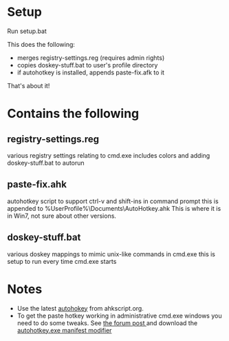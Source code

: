 
# Setup

Run setup.bat

This does the following:

* merges registry-settings.reg (requires admin rights)
* copies doskey-stuff.bat to user's profile directory
* if autohotkey is installed, appends paste-fix.afk to it

That's about it!

# Contains the following

## registry-settings.reg

various registry settings relating to cmd.exe
includes colors and adding doskey-stuff.bat to autorun

## paste-fix.ahk

autohotkey script to support ctrl-v and shift-ins in command prompt
this is appended to %UserProfile%\Documents\AutoHotkey.ahk
This is where it is in Win7, not sure about other versions.

## doskey-stuff.bat

various doskey mappings to mimic unix-like commands in cmd.exe
this is setup to run every time cmd.exe starts

# Notes

* Use the latest [autohokey](http://ahkscript.org/download/) from ahkscript.org.
* To get the paste hotkey working in administrative cmd.exe windows you need to do some tweaks.
See [the forum post ](http://www.autohotkey.com/board/topic/70449-enable-interaction-with-administrative-programs/) and download the [autohotkey.exe manifest modifier](https://dl.dropbox.com/u/20532918/EnableUIAccess.zip) 